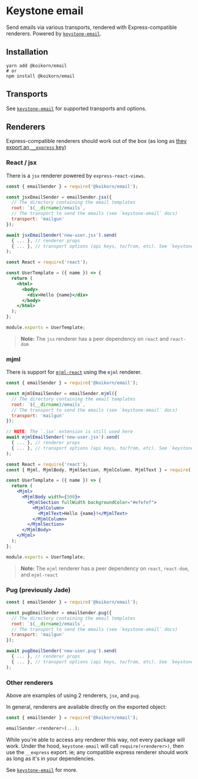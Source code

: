 <!--[meta]
section: api
subSection: utilities
title: Keystone email
[meta]-->

# Keystone email

Send emails via various transports, rendered with Express-compatible
renderers. Powered by [`keystone-email`](https://github.com/lorenhaim/keystone-email).

## Installation

```shell allowCopy=false showLanguage=false
yarn add @koikorn/email
# or
npm install @koikorn/email
```

## Transports

See [`keystone-email`](https://github.com/lorenhaim/keystone-email) for supported
transports and options.

## Renderers

Express-compatible renderers should work out of the box
(as long as [they export an `__express` key](https://github.com/lorenhaim/keystone-email/issues/8))

### React / jsx

There is a `jsx` renderer powered by `express-react-views`.

```javascript title=/emails/index.js
const { emailSender } = require('@koikorn/email');

const jsxEmailSender = emailSender.jsx({
  // The directory containing the email templates
  root: `${__dirname}/emails`,
  // The transport to send the emails (see `keystone-email` docs)
  transport: 'mailgun'
});

await jsxEmailSender('new-user.jsx').send(
  { ... }, // renderer props
  { ... }, // transport options (api keys, to/from, etc). See `keystone-email` docs
);
```

```jsx title=/emails/new-user.jsx
const React = require('react');

const UserTemplate = ({ name }) => {
  return (
    <html>
      <body>
        <div>Hello {name}</div>
      </body>
    </html>
  );
};

module.exports = UserTemplate;
```

> **Note:** The `jsx` renderer has a peer dependency on `react` and `react-dom`

### mjml

There is support for [`mjml-react`](https://github.com/wix-incubator/mjml-react)
using the `mjml` renderer.

```javascript title=/emails/index.js
const { emailSender } = require('@koikorn/email');

const mjmlEmailSender = emailSender.mjml({
  // The directory containing the email templates
  root: `${__dirname}/emails`,
  // The transport to send the emails (see `keystone-email` docs)
  transport: 'mailgun'
});

// NOTE: The `.jsx` extension is still used here
await mjmlEmailSender('new-user.jsx').send(
  { ... }, // renderer props
  { ... }, // transport options (api keys, to/from, etc). See `keystone-email` docs
);
```

```jsx title=/emails/new-user.jsx
const React = require('react');
const { Mjml, MjmlBody, MjmlSection, MjmlColumn, MjmlText } = require('mjml-react');

const UserTemplate = ({ name }) => {
  return (
    <Mjml>
      <MjmlBody width={500}>
        <MjmlSection fullWidth backgroundColor="#efefef">
          <MjmlColumn>
            <MjmlText>Hello {name}!</MjmlText>
          </MjmlColumn>
        </MjmlSection>
      </MjmlBody>
    </Mjml>
  );
};

module.exports = UserTemplate;
```

> **Note:** The `mjml` renderer has a peer dependency on `react`, `react-dom`, and `mjml-react`

### Pug (previously Jade)

```javascript title=/emails/index.js
const { emailSender } = require('@koikorn/email');

const pugEmailSender = emailSender.pug({
  // The directory containing the email templates
  root: `${__dirname}/emails`,
  // The transport to send the emails (see `keystone-email` docs)
  transport: 'mailgun'
});

await pugEmailSender('new-user.pug').send(
  { ... }, // renderer props
  { ... }, // transport options (api keys, to/from, etc). See `keystone-email` docs
);
```

### Other renderers

Above are examples of using 2 renderers, `jsx`, and `pug`.

In general, renderers are available directly on the exported object:

```javascript title=/emails/index.js
const { emailSender } = require('@koikorn/email');

emailSender.<renderer>(...);
```

While you're able to access any renderer this way, not every package will work.
Under the hood, `keystone-email` will call `require(<renderer>)`, then use the
`__express` export. ie; any compatible express renderer should work as long as
it's in your dependencies.

See [`keystone-email`](https://github.com/lorenhaim/keystone-email) for more.
